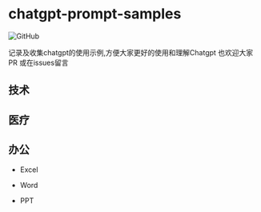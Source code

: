 # chatgpt-prompt-samples

![GitHub](https://img.shields.io/github/license/chenguangwei/chatgpt-prompt-sample)


记录及收集chatgpt的使用示例,方便大家更好的使用和理解Chatgpt
也欢迎大家PR 或在issues留言

## 技术



## 医疗



## 办公

- Excel

- Word

- PPT
